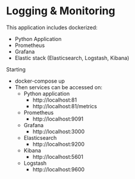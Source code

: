 # Logging & Monitoring

This application includes dockerized:
- Python Application
- Prometheus
- Grafana
- Elastic stack (Elasticsearch, Logstash, Kibana)


Starting
- docker-compose up
- Then services can be accessed on:
  - Python application
    - http://localhost:81
    - http://localhost:81/metrics
  - Prometheus
    - http://localhost:9091
  - Grafana
    - http://localhost:3000
  - Elasticsearch
    - http://localhost:9200
  - Kibana
    - http://localhost:5601
  - Logstash
    - http://localhost:9600

